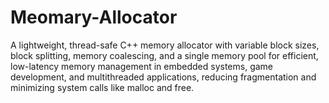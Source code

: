 # Meomary-Allocator
A lightweight, thread-safe C++ memory allocator with variable block sizes, block splitting, memory coalescing, and a single memory pool for efficient, low-latency memory management in embedded systems, game development, and multithreaded applications, reducing fragmentation and minimizing system calls like malloc and free.

